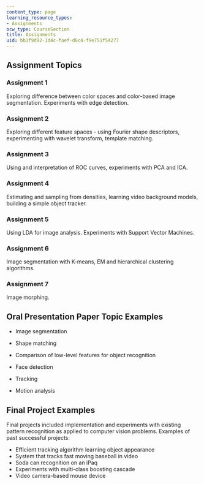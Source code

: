 ```yaml
---
content_type: page
learning_resource_types:
- Assignments
ocw_type: CourseSection
title: Assignments
uid: bb1f9d92-1d4c-faef-d6c4-f9e751f54277
---
```


Assignment Topics
-----------------

### Assignment 1

Exploring difference between color spaces and color-based image segmentation. Experiments with edge detection.

### Assignment 2

Exploring different feature spaces - using Fourier shape descriptors, experimenting with wavelet transform, template matching.

### Assignment 3

Using and interpretation of ROC curves, experiments with PCA and ICA.

### Assignment 4

Estimating and sampling from densities, learning video background models, building a simple object tracker.

### Assignment 5

Using LDA for image analysis. Experiments with Support Vector Machines.

### Assignment 6

Image segmentation with K-means, EM and hierarchical clustering algorithms.

### Assignment 7

Image morphing.

Oral Presentation Paper Topic Examples
--------------------------------------

*   Image segmentation
    
*   Shape matching
    
*   Comparison of low-level features for object recognition
    
*   Face detection
    
*   Tracking
    
*   Motion analysis
    

Final Project Examples
----------------------

Final projects included implementation and experiments with existing pattern recognition as applied to computer vision problems. Examples of past successful projects:

*   Efficient tracking algorithm learning object appearance
*   System that tracks fast moving baseball in video
*   Soda can recognition on an iPaq
*   Experiments with multi-class boosting cascade
*   Video camera-based mouse device